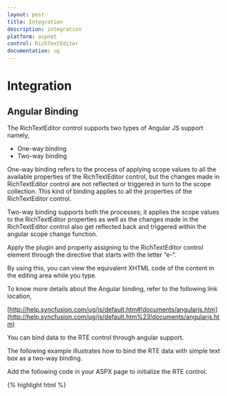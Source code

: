 ```yaml
---
layout: post
title: Integration
description: integration 
platform: aspnet
control: RichTextEditor
documentation: ug
---
```


# Integration 

## Angular Binding

The RichTextEditor control supports two types of Angular JS support namely,

* One-way binding
* Two-way binding

One-way binding refers to the process of applying scope values to all the available properties of the RichTextEditor control, but the changes made in RichTextEditor control are not reflected or triggered in turn to the scope collection. This kind of binding applies to all the properties of the RichTextEditor control.

Two-way binding supports both the processes; it applies the scope values to the RichTextEditor properties as well as the changes made in the RichTextEditor control also get reflected back and triggered within the angular scope change function.

Apply the plugin and property assigning to the RichTextEditor control element through the directive that starts with the letter “e-“.

By using this, you can view the equivalent XHTML code of the content in the editing area while you type.

To know more details about the Angular binding, refer to the following link location,

[http://help.syncfusion.com/ug/js/default.htm#!documents/angularjs.htm](http://help.syncfusion.com/ug/js/default.htm%23!documents/angularjs.htm)

You can bind data to the RTE control through angular support.

The following example illustrates how to bind the RTE data with simple text box as a two-way binding.

Add the following code in your ASPX page to initialize the RTE control.



{% highlight html %}



<script src="http://cdn.syncfusion.com/js/assets/external/angular.min.js">  

<script src="http://cdn.syncfusion.com/js/ej.widget.angular-latest.min.js">



<div ng-app="syncApp">

        <div ng-controller="RTECtrl">

            <div style="margin: auto;">

                <div id="control" style="float: left; width: 69%;">

                    <textarea id="rteSample" ej-rte e-width="100%" e-height="266" e-value="rteValue"></textarea>

                    <h6><span style="font-style: italic; font-weight: normal; position: absolute; margin-top: 15px;">Note:Two Way Angular Support</span></h6>

                </div>

                <div id="binding" style="float: left; margin-left: 20px; width: 27%">

                    <textarea name="scroll" class="input ejinputarea" ng-model="rteValue"></textarea>

                </div>

            </div>

        </div>

    </div>

{% endhighlight %}


### Script section:

{% highlight js %}


        angular.module('syncApp', ['ejangular'])

            .controller('RTECtrl', function ($scope) {

                $scope.rteValue = "Description:The Rich Text Editor (RTE) control is an easy to render in client side. Customer easy to edit the contents and get the HTML content for";

            });

{% endhighlight %}

![](Integration_images/Integration_img1.png)

## Knockout Binding

Knockout Binding uses a Model-View-View Model (MVVM) design pattern, where the model is your stored data and the view is the visual representation of that data (UI) and View Model acts as the intermediary between the model and the view. Sometimes to enter some text box value to replicate in RTE content area, use the knockout binding feature to control the contents from other view field.

Knockout support allows you to bind the HTML elements against any of the available data models. It is of two types.

* One-way binding
* Two-way binding

One-way binding refers to the process of applying observable values to all the available properties of the RichTextEditor control, but the changes made in RichTextEditor control are not reflected and triggered in turn to the observable collection. This kind of binding applies to all the properties of the RichTextEditor control.

Two-way binding supports both the processes; it applies the observable values to the RichTextEditor control properties as well as the changes made in the RichTextEditor control are also reflected back and triggered within the observable collections.

For more information about the Knockout Binding, refer to the following online documentation in the given link location,

[http://help.syncfusion.com/ug/js/documents/knockoutjs.htm](http://help.syncfusion.com/ug/js/documents/knockoutjs.htm)

To create an ASPX page for your application and there is a live demo for your ASPX page, then it is better to customize your ASPX page. You can achieve this by using knockout binding with RTE.

In the following example, one simple text area and one RTE control is created. Add some HTML code (“<h1>Description: The Rich Text Editor (RTE) control is an easy to render in client side. &lt;/h1&gt;”) in the normal text area. When you run the sample, you can get the result of this RTE text area. At runtime, add the following HTML code in normal text area.

{% highlight html %}

<div style="border: 2px solid #a1a1a1;padding: 10px 40px;background: #dddddd; width: 300px; border-radius: 25px;>

	<h2>Demo of current html content in text area</h2>

</div>

{% endhighlight %}

When you type this HTML code and focus out from the text area, you can get the result of HTML code in RTE editing area. You can apply any styles or changes to this content in RTE editing area by using the RTE Toolbar or manually. It is reflected in the normal text area as HTML code.

Add the following code in your ASPX page to initialize the RTE control.

{% highlight html %}

<div ng-app="syncApp">

        <div ng-controller="RTECtrl">

            <div style="margin: auto;">

                <div id="control" style="float: left; width: 69%;">

                    <textarea id="rteSample" ej-rte e-width="100%" e-height="266" e-value="rteValue"></textarea>

                    <h6><span style="font-style: italic; font-weight: normal; position: absolute; margin-top: 15px;">Note:Two Way Angular Support</span></h6>

                </div>

                <div id="binding" style="float: left; margin-left: 20px; width: 27%">

                    <textarea name="scroll" class="input ejinputarea" ng-model="rteValue"></textarea>

                </div>

            </div>

        </div>

    </div>

{% endhighlight %}



### Configure the KO binding for RTE in script



{% highlight js %}

        angular.module('syncApp', ['ejangular'])

            .controller('RTECtrl', function ($scope) {

                $scope.rteValue = "Description:The Rich Text Editor (RTE) control is an easy to render in client side. Customer easy to edit the contents and get the HTML content for";

            });





{% endhighlight %}



![](Integration_images/Integration_img2.png)








